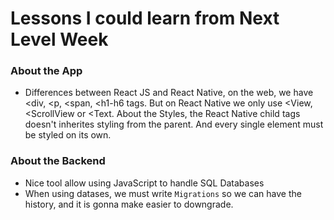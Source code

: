 # Lessons I could learn from Next Level Week

### About the App

- Differences between React JS and React Native, on the web, we have <div, <p, <span, <h1-h6 tags. But on React Native we only use <View, <ScrollView or <Text. About the Styles, the React Native child tags doesn't inherites styling from the parent. And every single element must 
be styled on its own.


### About the Backend

- Nice tool allow using JavaScript to handle SQL Databases
- When using datases, we must write `Migrations` so we can have the history, and it is gonna make easier to downgrade.
